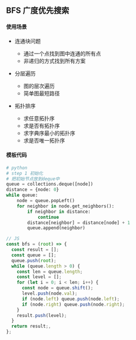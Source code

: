 ## BFS 广度优先搜索

#### 使用场景

- 连通块问题

  - 通过一个点找到图中连通的所有点
  - 非递归的方式找到所有方案

- 分层遍历

  - 图的层次遍历
  - 简单图最短路径

- 拓扑排序
  - 求任意拓扑序
  - 求是否有拓扑序
  - 求字典序最小的拓扑序
  - 求是否唯一拓扑序

#### 模板代码

```python
# python
# step 1 初始化
# 把初始节点放到deque中
queue = collections.deque([node])
distance = {node: 0}
while queue:
    node = queue.popLeft()
    for neighbor in node.get_neighbors():
        if neighbor in distance:
            continue
        distance[neighbor] = distance[node] + 1
        queue.append(neighbor)
```

```js
// JS
const bfs = (root) => {
  const result = [];
  const queue = [];
  queue.push(root);
  while (queue.length > 0) {
    const len = queue.length;
    const level = [];
    for (let i = 0; i < len; i++) {
      const node = queue.shift();
      level.push(node.val);
      if (node.left) queue.push(node.left);
      if (node.right) queue.push(node.right);
    }
    result.push(level);
  }
  return result;,
};
```
